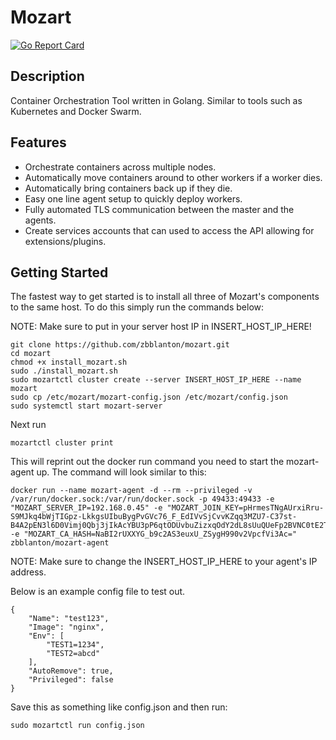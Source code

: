 # Mozart
[![Go Report Card](https://goreportcard.com/badge/github.com/zbblanton/mozart)](https://goreportcard.com/report/github.com/zbblanton/mozart)

## Description
Container Orchestration Tool written in Golang. Similar to tools such as Kubernetes and Docker Swarm.

## Features
* Orchestrate containers across multiple nodes.
* Automatically move containers around to other workers if a worker dies.
* Automatically bring containers back up if they die.
* Easy one line agent setup to quickly deploy workers.
* Fully automated TLS communication between the master and the agents.
* Create services accounts that can used to access the API allowing for extensions/plugins.

## Getting Started
The fastest way to get started is to install all three of Mozart's components to the same host. To do this simply run the commands below:

NOTE: Make sure to put in your server host IP in INSERT_HOST_IP_HERE!

```
git clone https://github.com/zbblanton/mozart.git
cd mozart
chmod +x install_mozart.sh
sudo ./install_mozart.sh
sudo mozartctl cluster create --server INSERT_HOST_IP_HERE --name mozart
sudo cp /etc/mozart/mozart-config.json /etc/mozart/config.json
sudo systemctl start mozart-server
```
Next run
```
mozartctl cluster print
```
This will reprint out the docker run command you need to start the mozart-agent up. The command will look similar to this:
```
docker run --name mozart-agent -d --rm --privileged -v /var/run/docker.sock:/var/run/docker.sock -p 49433:49433 -e "MOZART_SERVER_IP=192.168.0.45" -e "MOZART_JOIN_KEY=pHrmesTNgAUrxiRru-S9MJkq4bWjTIGpz-LkkgsUIbuBygPvGVc76_F_EdIVvSjCvvKZqq3MZU7-C37st-B4A2pEN3l6D0Vimj0Qbj3jIkAcYBU3pP6qtODUvbuZizxqOdY2dL8sUuQUeFp2BVNC0tE2T12ONSXagMQlC0Iq6_A=" -e "MOZART_CA_HASH=NaBI2rUXXYG_b9c2AS3euxU_ZSygH990v2VpcfVi3Ac=" zbblanton/mozart-agent
```
NOTE: Make sure to change the INSERT_HOST_IP_HERE to your agent's IP address.

Below is an example config file to test out. 
```
{
    "Name": "test123",
    "Image": "nginx",
    "Env": [
        "TEST1=1234",
        "TEST2=abcd"
    ],
    "AutoRemove": true,
    "Privileged": false
}
```
Save this as something like config.json and then run:
```
sudo mozartctl run config.json
```

